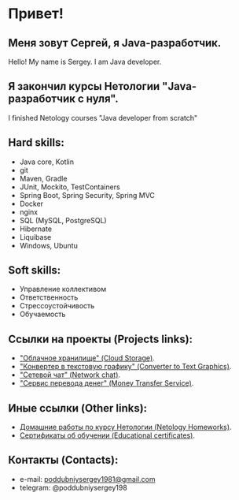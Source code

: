 # Привет! 

## Меня зовут Сергей, я Java-разработчик. 
Hello! My name is Sergey. I am Java developer.

## Я закончил курсы Нетологии "Java-разработчик с нуля".
I finished Netology courses "Java developer from scratch"

## Hard skills:
- Java core, Kotlin
- git
- Maven, Gradle
- JUnit, Mockito, TestContainers
- Spring Boot, Spring Security, Spring MVC
- Docker
- nginx
- SQL (MySQL, PostgreSQL)
- Hibernate
- Liquibase
- Windows, Ubuntu

## Soft skills:
- Управление коллективом
- Ответственность
- Стрессоустойчивость
- Обучаемость

## Ссылки на проекты (Projects links):
- ["Облачное хранилище" (Cloud Storage)](https://github.com/PoddubniySerg/StorageCloud.git).
- ["Конвертер в текстовую графику" (Converter to Text Graphics)](https://github.com/PoddubniySerg/Graphics_converter.git).
- ["Сетевой чат" (Network chat)](https://github.com/PoddubniySerg/Networkchat.git).
- ["Сервис перевода денег" (Money Transfer Service)](https://github.com/PoddubniySerg/MoneyTransferApp.git).

## Иные ссылки (Other links):
- [Домашние работы по курсу Нетологии (Netology Homeworks)](https://github.com/PoddubniySerg/Homeworks.git).
- [Сертификаты об обучении (Educational certificates)](https://github.com/PoddubniySerg/CV_Sergey_Poddubniy_JAVA-developer/tree/master/Certificates).

## Контакты (Contacts):
- e-mail: poddubniysergey1981@gmail.com
- telegram: @poddubniysergey198
